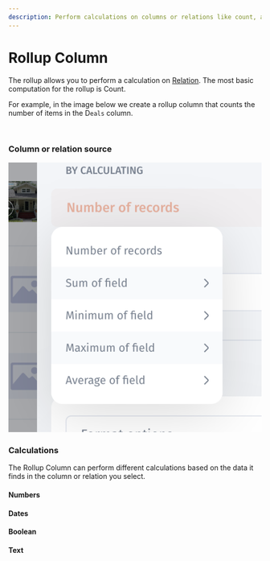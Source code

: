 ```yaml
---
description: Perform calculations on columns or relations like count, average, and sum.
---
```


# Rollup Column

The rollup allows you to perform a calculation on [Relation](../../computed-columns/relations.md). The most basic computation for the rollup is Count.

For example, in the image below we create a rollup column that counts the number of items in the D`eals` column.

<figure><img src="../../../.gitbook/assets/rollup.gif" alt=""><figcaption></figcaption></figure>

### Column or relation source <a href="#column-or-relation-source" id="column-or-relation-source"></a>

![](<../../../.gitbook/assets/image (3) (2).png>)

### Calculations <a href="#calculations" id="calculations"></a>

The Rollup Column can perform different calculations based on the data it finds in the column or relation you select.

#### Numbers <a href="#numbers" id="numbers"></a>

#### Dates <a href="#dates" id="dates"></a>

#### Boolean <a href="#boolean" id="boolean"></a>

#### Text <a href="#text" id="text"></a>
